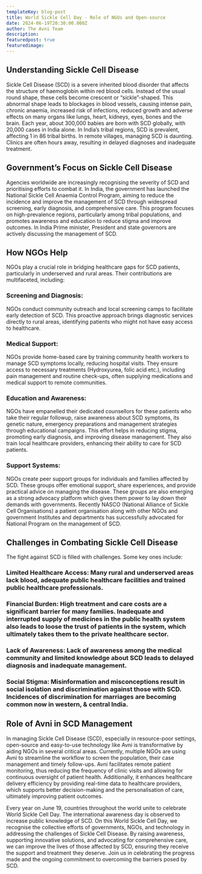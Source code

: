 ```yaml
---
templateKey: blog-post
title: World Sickle Cell Day - Role of NGOs and Open-source
date: 2024-06-19T20:30:00.000Z
author: The Avni Team
description:
featuredpost: true
featuredimage: 
---
```





## Understanding Sickle Cell Disease
Sickle Cell Disease (SCD) is a severe inherited blood disorder that affects the structure of haemoglobin within red blood cells. Instead of the usual round shape, these cells become crescent or “sickle”-shaped. This abnormal shape leads to blockages in blood vessels, causing intense pain, chronic anaemia, increased risk of infections, reduced growth and adverse effects on many organs like lungs, heart, kidneys, eyes, bones and the brain. 
Each year, about 300,000 babies are born with SCD globally, with 20,000 cases in India alone. In India’s tribal regions, SCD is prevalent, affecting 1 in 86 tribal births. In remote villages, managing SCD is daunting. Clinics are often hours away, resulting in delayed diagnoses and inadequate treatment.

## Government’s Focus on Sickle Cell Disease
Agencies worldwide are increasingly recognising the severity of SCD and prioritising efforts to combat it. In India, the government has launched the National Sickle Cell Anaemia Control Program, aiming to reduce the incidence and improve the management of SCD through widespread screening, early diagnosis, and comprehensive care. This program focuses on high-prevalence regions, particularly among tribal populations, and promotes awareness and education to reduce stigma and improve outcomes. In India Prime minister, President and state governors are actively discussing the management of SCD. 


## How NGOs Help
NGOs play a crucial role in bridging healthcare gaps for SCD patients, particularly in underserved and rural areas. Their contributions are multifaceted, including:

### Screening and Diagnosis:
NGOs conduct community outreach and local screening camps to facilitate early detection of SCD. This proactive approach brings diagnostic services directly to rural areas, identifying patients who might not have easy access to healthcare.

### Medical Support:
NGOs provide home-based care by training community health workers to manage SCD symptoms locally, reducing hospital visits. They ensure access to necessary treatments (Hydroxyurea, folic acid etc.), including pain management and routine check-ups, often supplying medications and medical support to remote communities.

### Education and Awareness:
NGOs have empanelled their dedicated counsellors for these patients who take their regular followup, raise awareness about SCD symptoms, its genetic nature, emergency preparations and management strategies through educational campaigns. This effort helps in reducing stigma, promoting early diagnosis, and improving disease management. They also train local healthcare providers, enhancing their ability to care for SCD patients.

### Support Systems: 
NGOs create peer support groups for individuals and families affected by SCD. These groups offer emotional support, share experiences, and provide practical advice on managing the disease. These groups are also emerging as a strong advocacy platform which gives them power to lay down their demands with governments. Recently NASCO (National Alliance of Sickle Cell Organisations) a patient organisation along with other NGOs and government Institutes and departments has successfully advocated for National Program on the management of SCD. 

## Challenges in Combating Sickle Cell Disease
The fight against SCD is filled with challenges. Some key ones include:

### Limited Healthcare Access: Many rural and underserved areas lack blood, adequate public healthcare facilities and trained public healthcare professionals.

### Financial Burden: High treatment and care costs are a significant barrier for many families. Inadequate and interrupted supply of medicines in the public health system also leads to loose the trust of patients in the system, which ultimately takes them to the private healthcare sector. 

### Lack of Awareness: Lack of awareness among the medical community and limited knowledge about SCD leads to delayed diagnosis and inadequate management.

### Social Stigma: Misinformation and misconceptions result in social isolation and discrimination against those with SCD. Incidences of discrimination for marriages are becoming common now in western, & central India. 

## Role of Avni in SCD Management
In managing Sickle Cell Disease (SCD), especially in resource-poor settings, open-source and easy-to-use technology like Avni is transformative by aiding NGOs in several critical areas. Currently, multiple NGOs are using Avni to streamline the workflow to screen the population, their case management and timely follow-ups. Avni facilitates remote patient monitoring, thus reducing the frequency of clinic visits and allowing for continuous oversight of patient health. Additionally, it enhances healthcare delivery efficiency by providing real-time data to healthcare providers, which supports better decision-making and the personalisation of care, ultimately improving patient outcomes.

Every year on June 19, countries throughout the world unite to celebrate World Sickle Cell Day. The international awareness day is observed to increase public knowledge of SCD. On this World Sickle Cell Day, we recognise the collective efforts of governments, NGOs, and technology in addressing the challenges of Sickle Cell Disease. By raising awareness, supporting innovative solutions, and advocating for comprehensive care, we can improve the lives of those affected by SCD, ensuring they receive the support and treatment they deserve. Join us in celebrating the progress made and the ongoing commitment to overcoming the barriers posed by SCD.


